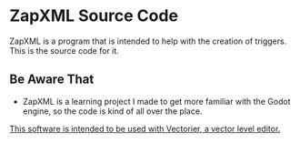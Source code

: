 # ZapXML Source Code
ZapXML is a program that is intended to help with the creation of triggers. 
This is the source code for it.

## Be Aware That
- ZapXML is a learning project I made to get more familiar with the Godot engine, so the code is kind of all over the place.

[This software is intended to be used with Vectorier, a vector level editor.](https://github.com/FlipThoseTitle/Vectorier-Unity-Editor)
